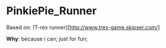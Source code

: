 # PinkiePie_Runner
Based on: (T-rex runner)[http://www.trex-game.skipser.com/]

**Why**: because i can; just for fun;
